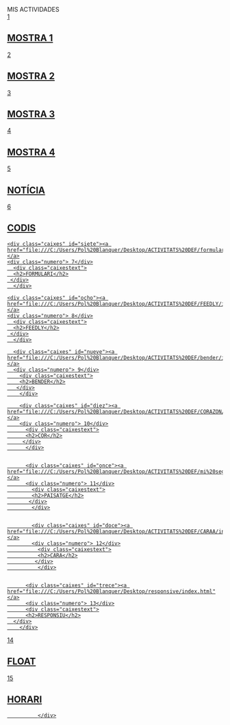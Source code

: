 
<!DOCTYPE html>
<html lang="en" dir="ltr">
  <head>
    <meta charset="utf-8">
    <title>MIS ACTIVIDADES 2</title>
    <link rel="stylesheet" href="estils.act.css">
    <link rel="preconnect" href="https://fonts.gstatic.com">
<link href="https://fonts.googleapis.com/css2?family=ZCOOL+KuaiLe&display=swap" rel="stylesheet">
  </head>
  <body>
  <div id="header">MIS ACTIVIDADES</div>

  <div id="contenedor">
<div class="caixes" id="uno"><a href="file:///C:/Users/Pol%20Blanquer/Desktop/ACTIVITATS%20DEF/Mos1/index.html"</a>
<div class="numero"> 1</div>
  <div class="caixestext">
  <h2>MOSTRA 1</h2>
   </div>
  </div>

<div class="caixes" id="dos"><a href="file:///C:/Users/Pol%20Blanquer/Desktop/ACTIVITATS%20DEF/Mos2/index.html"</a>
<div class="numero"> 2</div>
  <div class="caixestext">
  <h2>MOSTRA 2</h2>
   </div>
</div>

<div class="caixes" id="tres"><a href="file:///C:/Users/Pol%20Blanquer/Desktop/ACTIVITATS%20DEF/Mos3/index.html"</a>
<div class="numero"> 3</div>
  <div class="caixestext">
  <h2>MOSTRA 3</h2>
 </div>
  </div>

<div class="caixes" id="cuatro"><a href="file:///C:/Users/Pol%20Blanquer/Desktop/ACTIVITATS%20DEF/Mos4/index.html"</a>
<div class="numero"> 4</div>
  <div class="caixestext">
  <h2>MOSTRA 4</h2>
   </div>
  </div>

<div class="caixes" id="cinco"><a href="file:///C:/Users/Pol%20Blanquer/Desktop/ACTIVITATS%20DEF/Mos4/index.html"</a>
<div class="numero"> 5</div>
  <div class="caixestext">
  <h2>NOTÍCIA</h2>
 </div>
  </div>

  <div class="caixes" id="seis"><a href="file:///C:/Users/Pol%20Blanquer/Desktop/ACTIVITATS%20DEF/m8m2uf302_blanquer/index.html"</a>
  <div class="numero"> 6</div>
    <div class="caixestext">
    <h2>CODIS</h2>
   </div>
    </div>

    <div class="caixes" id="siete"><a href="file:///C:/Users/Pol%20Blanquer/Desktop/ACTIVITATS%20DEF/formulario/index.html"</a>
    <div class="numero"> 7</div>
      <div class="caixestext">
      <h2>FORMULARI</h2>
     </div>
      </div>

    <div class="caixes" id="ocho"><a href="file:///C:/Users/Pol%20Blanquer/Desktop/ACTIVITATS%20DEF/FEEDLY/index.html"</a>
    <div class="numero"> 8</div>
      <div class="caixestext">
      <h2>FEEDLY</h2>
     </div>
      </div>

      <div class="caixes" id="nueve"><a href="file:///C:/Users/Pol%20Blanquer/Desktop/ACTIVITATS%20DEF/bender/index.html"</a>
      <div class="numero"> 9</div>
        <div class="caixestext">
        <h2>BENDER</h2>
       </div>
        </div>

        <div class="caixes" id="diez"><a href="file:///C:/Users/Pol%20Blanquer/Desktop/ACTIVITATS%20DEF/CORAZON/index.html"</a>
        <div class="numero"> 10</div>
          <div class="caixestext">
          <h2>COR</h2>
         </div>
          </div>


          <div class="caixes" id="once"><a href="file:///C:/Users/Pol%20Blanquer/Desktop/ACTIVITATS%20DEF/mi%20segunda%20vez%20con%20css/index.html"</a>
          <div class="numero"> 11</div>
            <div class="caixestext">
            <h2>PAISATGE</h2>
           </div>
            </div>


            <div class="caixes" id="doce"><a href="file:///C:/Users/Pol%20Blanquer/Desktop/ACTIVITATS%20DEF/CARAA/index.html"</a>
            <div class="numero"> 12</div>
              <div class="caixestext">
              <h2>CARA</h2>
             </div>
              </div>


          <div class="caixes" id="trece"><a href="file:///C:/Users/Pol%20Blanquer/Desktop/responsive/index.html"</a>
          <div class="numero"> 13</div>
          <div class="caixestext">
          <h2>RESPONSIU</h2>
      </div>
        </div>

<div class="caixes" id="catorce"><a href="file:///C:/Users/Pol%20Blanquer/Desktop/ACTIVITATS%20DEF/floats/index.html"</a>
<div class="numero"> 14</div>
<div class="caixestext">
<h2>FLOAT</h2>
</div>  </div>

<div class="caixes" id="quinze"><a href="file:///C:/Users/Pol%20Blanquer/Desktop/ACTIVITATS%20DEF/M2M8UF301_BLANQUER.html"</a>
<div class="numero"> 15</div>
<div class="caixestext">
<h2>HORARI</h2>
</div>  </div>




              </div>

</div>
</div>
  </body>
</html>
